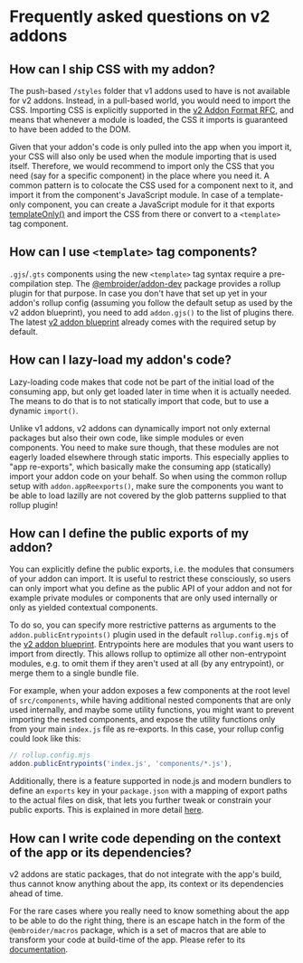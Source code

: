 # Frequently asked questions on v2 addons

## How can I ship CSS with my addon?

The push-based `/styles` folder that v1 addons used to have is not available for v2 addons. Instead, in a pull-based world, you would need to import the CSS. Importing CSS is explicitly supported in the [v2 Addon Format RFC](https://github.com/emberjs/rfcs/pull/507), and means that whenever a module is loaded, the CSS it imports is guaranteed to have been added to the DOM.

Given that your addon's code is only pulled into the app when you import it, your CSS will also only be used when the module importing that is used itself. Therefore, we would recommend to import only the CSS that you need (say for a specific component) in the place where you need it. A common pattern is to colocate the CSS used for a component next to it, and import it from the component's JavaScript module. In case of a template-only component, you can create a JavaScript module for it that exports [templateOnly()](https://api.emberjs.com/ember/5.2/functions/@ember%2Fcomponent%2Ftemplate-only/templateOnly) and import the CSS from there or convert to a `<template>` tag component.

## How can I use `<template>` tag components?

`.gjs`/`.gts` components using the new `<template>` tag syntax require a pre-compilation step. The [@embroider/addon-dev](https://github.com/embroider-build/embroider/blob/main/packages/addon-dev/README.md) package provides a rollup plugin for that purpose. In case you don't have that set up yet in your addon's rollup config (assuming you follow the default setup as used by the v2 addon blueprint), you need to add `addon.gjs()` to the list of plugins there. The latest [v2 addon blueprint](https://github.com/embroider-build/addon-blueprint) already comes with the required setup by default.

## How can I lazy-load my addon's code?

Lazy-loading code makes that code not be part of the initial load of the consuming app, but only get loaded later in time when it is actually needed. The means to do that is to not statically import that code, but to use a dynamic `import()`. 

Unlike v1 addons, v2 addons can dynamically import not only external packages but also their own code, like simple modules or even components. You need to make sure though, that these modules are not eagerly loaded elsewhere through static imports. This especially applies to "app re-exports", which basically make the consuming app (statically) import your addon code on your behalf. So when using the common rollup setup with `addon.appReexports()`, make sure the components you want to be able to load lazilly are not covered by the glob patterns supplied to that rollup plugin!

## How can I define the public exports of my addon?

You can explicitly define the public exports, i.e. the modules that consumers of your addon can import. It is useful to restrict these consciously, so users can only import what you define as the public API of your addon and not for example private modules or components that are only used internally or only as yielded contextual components.

To do so, you can specify more restrictive patterns as arguments to the `addon.publicEntrypoints()` plugin used in the default `rollup.config.mjs` of the [v2 addon blueprint](https://github.com/embroider-build/addon-blueprint). Entrypoints here are modules that you want users to import from directly. This allows rollup to optimize all other non-entrypoint modules, e.g. to omit them if they aren't used at all (by any entrypoint), or merge them to a single bundle file. 

For example, when your addon exposes a few components at the root level of `src/components`, while having additional nested components that are only used internally, and maybe some utility functions, you might want to prevent importing the nested components, and expose the utility functions only from your main `index.js` file as re-exports. In this case, your rollup config could look like this:

```js
// rollup.config.mjs
addon.publicEntrypoints('index.js', 'components/*.js'),
```

Additionally, there is a feature supported in node.js and modern bundlers to define an `exports` key in your `package.json` with a mapping of export paths to the actual files on disk, that lets you further tweak or constrain your public exports. This is explained in more detail [here](https://nodejs.org/api/packages.html#exports).

## How can I write code depending on the context of the app or its dependencies?

v2 addons are static packages, that do not integrate with the app's build, thus cannot know anything about the app, its context or its dependencies ahead of time.

For the rare cases where you really need to know something about the app to be able to do the right thing, there is an escape hatch in the form of the `@embroider/macros` package, which is a set of macros that are able to transform your code at build-time of the app. Please refer to its [documentation](../packages/macros/README.md).
